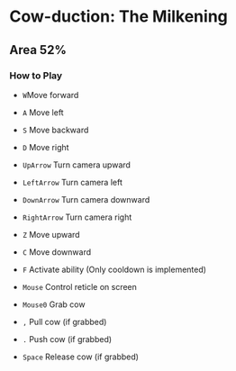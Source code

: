 # Cow-duction: The Milkening
## Area 52%

### How to Play

* `W`Move forward
* `A` Move left
* `S` Move backward
* `D` Move right

* `UpArrow`    Turn camera upward
* `LeftArrow`  Turn camera left
* `DownArrow`  Turn camera downward
* `RightArrow` Turn camera right

* `Z` Move upward
* `C` Move downward
* `F` Activate ability (Only cooldown is implemented)

* `Mouse` Control reticle on screen
* `Mouse0` Grab cow
* `,` Pull cow (if grabbed)
* `.` Push cow (if grabbed)
* `Space` Release cow (if grabbed)

